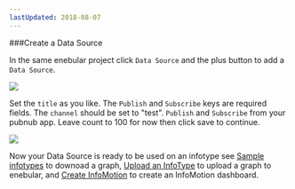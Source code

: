 ```yaml
---
lastUpdated: 2018-08-07
---
```


###Create a Data Source 

In the same enebular project click `Data Source` and the plus button to add a 
`Data Source`. 

![](/_asset/images/InfoMotion/datasources/pubnub/datasource.png) 


Set the `title` as you like. The `Publish` and `Subscribe` keys are required fields. 
The `channel` should be set to "test". `Publish` and `Subscribe` from your pubnub app. 
Leave count to 100 for now then click save to continue. 

![](/_asset/images/InfoMotion/datasources/pubnub/settings.png) 


Now your Data Source is ready to be used on an infotype see 
[Sample infotypes](./SampleInfoTypes.md) to downoad a graph, 
[Upload an InfoType](./UploadInfoType.md) to upload a graph to enebular, 
and [Create InfoMotion](./CreateInfoMotion.md) to create an InfoMotion dashboard. 
